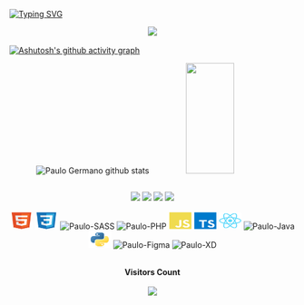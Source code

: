 [![Typing SVG](https://readme-typing-svg.herokuapp.com/?color=ff7000&size=35&center=true&vCenter=true&width=1000&lines=Olá,+sou+o+Paulo+Germano;Tenho+19+anos;Moro+no+Brasil;Sou+Graduado+em+ciências+da+computação;Seja+bem+vindo!+:%29)](https://git.io/typing-svg)

<p align="center"><img src="https://github-profile-trophy.vercel.app/?username=paulogermano-alt&theme=dracula&row=2&no-bg=true&column=3&margin-w=15&margin-h=15" /></p>

[![Ashutosh's github activity graph](https://github-readme-activity-graph.cyclic.app/graph?username=paulogermano-alt&bg_color=0d1117&color=ffffff&line=ff7000&point=ff7000&area=true&hide_border=true)](https://github.com/ashutosh00710/github-readme-activity-graph)

<div align="center">  
  <img width="49%" height="195px" src="https://github-readme-stats.vercel.app/api?username=paulogermano-alt&show_icons=true&count_private=true&hide_border=true&title_color=ff7000&icon_color=ff7000&text_color=ffffff&bg_color=0d1117" alt="Paulo Germano github stats" /> 
  <img width="41%" height="195px" src="https://github-readme-stats.vercel.app/api/top-langs/?username=paulogermano-alt&layout=compact&hide_border=true&title_color=ff7000&text_color=ffffff&bg_color=0d1117" />
</div>

##

<div align="center"> 
  <a href="https://www.youtube.com/" target="_blank"><img src="https://img.shields.io/badge/YouTube-0d1117?style=for-the-badge&logo=youtube&logoColor=white" target="_blank"></a>
  <a href="https://instagram.com/" target="_blank"><img src="https://img.shields.io/badge/-Instagram-0d1117?style=for-the-badge&logo=instagram&logoColor=white" target="_blank"></a>
  <a href="https://www.tiktok.com/" target="_blank"><img src="https://img.shields.io/badge/TikTok-0d1117?style=for-the-badge&logo=tiktok&logoColor=white" target="_blank"></a> 
 	<a href="https://www.twitch.tv/" target="_blank"><img src="https://img.shields.io/badge/Twitch-0d1117?style=for-the-badge&logo=twitch&logoColor=white" target="_blank"></a> 
</div>

<div align="center"><br>
  <img alt="Paulo-HTML" height="30" width="40" src="https://raw.githubusercontent.com/devicons/devicon/master/icons/html5/html5-original.svg">
  <img alt="Paulo-CSS" height="30" width="40" src="https://raw.githubusercontent.com/devicons/devicon/master/icons/css3/css3-original.svg">
  <img alt="Paulo-SASS" height="30" width="40" src="https://cdn.jsdelivr.net/gh/devicons/devicon/icons/sass/sass-original.svg" />
  <img alt="Paulo-PHP" height="30" width="40" src="https://cdn.jsdelivr.net/gh/devicons/devicon/icons/php/php-plain.svg" />
  <img alt="Paulo-Js" height="30" width="40" src="https://raw.githubusercontent.com/devicons/devicon/master/icons/javascript/javascript-plain.svg">
  <img alt="Paulo-Ts" height="30" width="40" src="https://raw.githubusercontent.com/devicons/devicon/master/icons/typescript/typescript-plain.svg">
  <img alt="Paulo-React" height="30" width="40" src="https://raw.githubusercontent.com/devicons/devicon/master/icons/react/react-original.svg">
  <img alt="Paulo-Java" height="30" width="40" src="https://cdn.jsdelivr.net/gh/devicons/devicon/icons/java/java-plain.svg" />
  <img alt="Paulo-Python" height="30" width="40" src="https://raw.githubusercontent.com/devicons/devicon/master/icons/python/python-original.svg">
  <img alt="Paulo-Figma" height="30" width="40" src="https://cdn.jsdelivr.net/gh/devicons/devicon/icons/figma/figma-original.svg" />
  <img alt="Paulo-XD" height="30" width="40" src="https://cdn.jsdelivr.net/gh/devicons/devicon/icons/xd/xd-plain.svg" />
</div>

<div align="center">
<br><p align="centre"><b>Visitors Count</b></p>  
<p align="center"><img align="center" src="https://profile-counter.glitch.me/{paulogermano-alt}/count.svg" /></p> 
<br>
</div>

